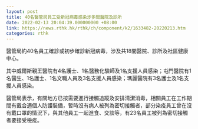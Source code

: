 ```yaml
---
layout: post
title: 40名醫管局員工受新冠病毒感染涉多間醫院及診所
date: 2022-02-13 20:04:39.000000000 +08:00
link: https://news.rthk.hk/rthk/ch/component/k2/1633482-20220213.htm
categories: rthk
---
```


醫管局約40名員工確診或初步確診新冠病毒，涉及共18間醫院、診所及社區健康中心。

其中威爾斯親王醫院有4名護士、1名醫務化驗師及1名支援人員感染；屯門醫院有1名醫生、1名護士、1名文職人員及3名支援人員感染；瑪麗醫院有3名護士及1名支援人員感染。

醫管局表示，有關地方已按需要進行接觸追蹤及安排清潔消毒，相關員工在工作期間有戴合適個人防護裝備，暫時沒有病人被列為密切接觸者，部分染疫員工曾在沒有戴口罩的情況下，與其他員工一起進食、交談等，有23名員工被列為密切接觸者要接受檢疫。

